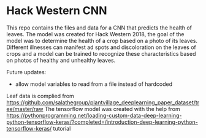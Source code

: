 # Hack Western CNN

This repo contains the files and data for a CNN that predicts the health of leaves. The model was created for Hack Western 2018, the goal of the model was to determine the health of a crop based on a photo of its leaves. Different illnesses can manifest ad spots and discoloration on the leaves of crops and a model can be trained to recognize these characteristics based on photos of healthy and unhealthy leaves.

Future updates:
  - allow model variables to read from a file instead of hardcoded

Leaf data is complied from https://github.com/salathegroup/plantvillage_deeplearning_paper_dataset/tree/master/raw
The tensorflow model was created with the help from https://pythonprogramming.net/loading-custom-data-deep-learning-python-tensorflow-keras/?completed=/introduction-deep-learning-python-tensorflow-keras/ tutorial
